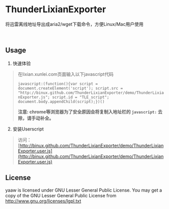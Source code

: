 ThunderLixianExporter
=====================

将迅雷离线地址导出成aria2/wget下载命令，方便Linux/Mac用户使用

<br />

Usage
-----

1. 快速体验
> 在lixian.xunlei.com页面输入以下javascript代码
> 
> `javascript:(function(){var script = document.createElement('script'); script.src = "http://binux.github.com/ThunderLixianExporter/demo/ThunderLixianExporter.js"; script.id = "TLE_script"; document.body.appendChild(script);})()`
> 
> **注意:  chrome等浏览器为了安全原因会将复制入地址栏的 `javascript:` 去除，请手动补全。**

2. 安装Userscript
> 访问： [http://binux.github.com/ThunderLixianExporter/demo/ThunderLixianExporter.user.js](http://binux.github.com/ThunderLixianExporter/demo/ThunderLixianExporter.user.js)

License
-------
yaaw is licensed under GNU Lesser General Public License.
You may get a copy of the GNU Lesser General Public License from http://www.gnu.org/licenses/lgpl.txt
